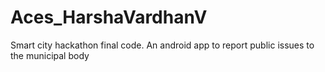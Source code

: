 # Aces_HarshaVardhanV
Smart city hackathon final code. An android app to report public issues to the municipal body
